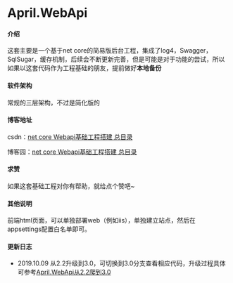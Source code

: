 # April.WebApi

#### 介绍
这套主要是一个基于net core的简易版后台工程，集成了log4，Swagger，SqlSugar，缓存机制，后续会不断更新完善，但是可能是对于功能的尝试，所以如果以这套代码作为工程基础的朋友，提前做好**本地备份**

#### 软件架构
常规的三层架构，不过是简化版的


#### 博客地址

csdn：[net core Webapi基础工程搭建 总目录](https://blog.csdn.net/weixin_44518486/article/details/96482846)

博客园：[net core Webapi基础工程搭建 总目录](https://www.cnblogs.com/AprilBlank/p/11282181.html)

#### 求赞

如果这套基础工程对你有帮助，就给点个赞吧~

#### 其他说明

前端html页面，可以单独部署web（例如iis），单独建立站点，然后在appsettings配置白名单即可。

#### 更新日志

- 2019.10.09 从2.2升级到3.0，可切换到3.0分支查看相应代码，升级过程具体可参考[April.WebApi从2.2爬到3.0](https://www.cnblogs.com/AprilBlank/p/11642841.html)